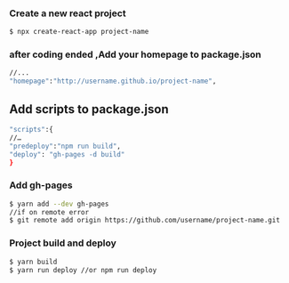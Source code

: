 ### Create a new react project

```bash
$ npx create-react-app project-name
```

### after coding ended ,Add your homepage to package.json 
```bash
//...
"homepage":"http://username.github.io/project-name",

```

## Add scripts to package.json 
```bash
"scripts":{
//…
"predeploy":"npm run build",
"deploy": "gh-pages -d build"
}
```

### Add gh-pages
```bash
$ yarn add --dev gh-pages
//if on remote error 
$ git remote add origin https://github.com/username/project-name.git
```


### Project build and deploy
```bash
$ yarn build
$ yarn run deploy //or npm run deploy
```



